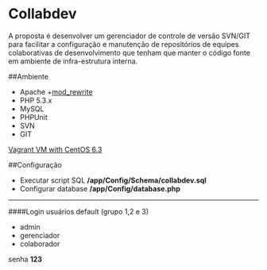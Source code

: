 Collabdev
=========
A proposta é desenvolver um gerenciador de controle de versão SVN/GIT para facilitar a configuração e manutenção de repositórios
de equipes colaborativas de desenvolvimento que tenham que manter o código fonte em ambiente de infra-estrutura interna.


##Ambiente
- Apache +[mod_rewrite](http://book.cakephp.org/2.0/en/installation/url-rewriting.html)
- PHP 5.3.x
- MySQL 
- PHPUnit
- SVN
- GIT

[Vagrant VM with CentOS 6.3](https://github.com/adhenawer/vagrant-puppet-centos-php-apache)

##Configuração
- Executar script SQL **/app/Config/Schema/collabdev.sql**
- Configurar database **/app/Config/database.php**

***

####Login usuários default (grupo 1,2 e 3)
- admin
- gerenciador
- colaborador

senha **123**
